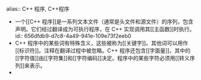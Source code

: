 alias:: C++ 程序, C++程序

- 一个[[C++ 程序]]是一系列文本文件（通常是头文件和源文件）的序列，包含声明。它们经过翻译成为可执行程序，在 C++ 实现调用其[[主函数]]时执行。
  id:: 656dfdb9-d7c8-4a49-941e-109e73f2eeb0
- C++ 程序中的某些词有特殊含义，这些被称为[[关键字]]。其他词可以用作[[标识符]]。注释在翻译过程中被忽略。C++ 程序还包含[[字面量]]，其中的[[字符值]]由[[字符集]]和[[字符编码]]决定。程序中的某些字符必须用[[转义序列]]来表示。
-